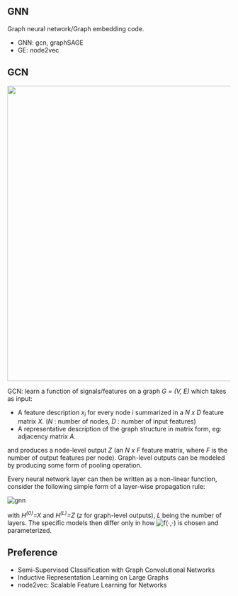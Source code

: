 ## GNN
Graph neural network/Graph embedding code.  
* GNN: gcn, graphSAGE
*  GE: node2vec

## GCN  

<div style="text-align: center;">
<img alt="" src="https://s3.ax1x.com/2020/11/15/DFYfqe.png" style="display: inline-block;" width="666"/>
</div>

GCN: learn a function of signals/features on a graph _G = (V, E)_ which takes as input:  

* A feature description _x<sub>i</sub>_ for every node i summarized in a _N x D_ feature matrix _X_. (_N_ : number of nodes, _D_ : number of input features)
* A representative description of the graph structure in matrix form, eg: adjacency matrix _A_.

and produces a node-level output _Z_ (an _N x F_ feature matrix, where _F_ is the number of output features per node). Graph-level outputs can be modeled by producing some form of pooling operation.

Every neural network layer can then be written as a non-linear function, consider the following simple form of a layer-wise propagation rule:  

![gnn](http://latex.codecogs.com/png.latex?H^{(l+1)}=f\left(H^{(l)},A\right)=\sigma\left(AH^{(l)}W^{(l)}\right))  

with _H<sup>(0)</sup>=X_ and _H<sup>(L)</sup>=Z_ (_z_ for graph-level outputs), _L_ being the number of layers. The specific models then differ only in how ![f(⋅,⋅)](http://latex.codecogs.com/png.latex?f\left(\cdot,{\cdot}\right))  is chosen and parameterized.


## Preference 
* Semi-Supervised Classification with Graph Convolutional Networks 
* Inductive Representation Learning on Large Graphs  
* node2vec: Scalable Feature Learning for Networks  
